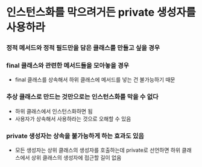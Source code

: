 # 인스턴스화를 막으려거든 private 생성자를 사용하라
### 정적 메서드와 정적 필드만을 담은 클래스를 만들고 싶을 경우
### final 클래스와 관련한 메서드들을 모아놓을 경우
* final 클래스를 상속해서 하위 클래스에 메서드를 넣는 건 불가능하기 때문
### 추상 클래스로 만드는 것만으로는 인스턴스화를 막을 수 없다
* 하위 클래스에서 인스턴스화하면 됨
* 사용자가 상속해서 사용하라는 것으로 오해할 수 있음
### private 생성자는 상속을 불가능하게 하는 효과도 있음
* 모든 생성자는 상위 클래스의 생성자를 호출하는데 private로 선언하면 하위 클래스에서 상위 클래스의 생성자에 접근할 길이 없음
